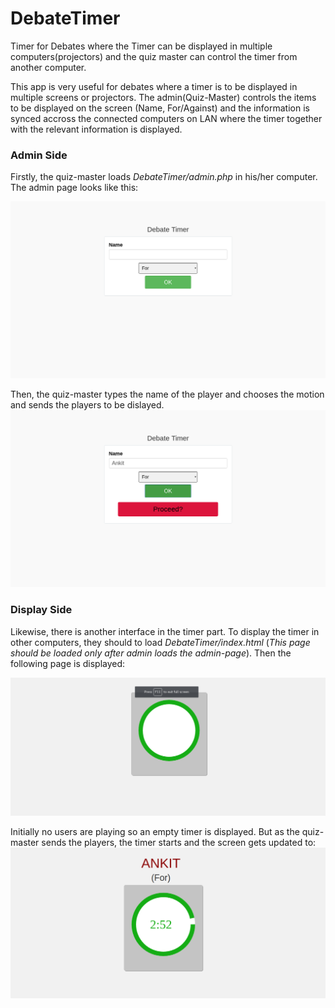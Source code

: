 # DebateTimer
Timer for Debates where the Timer can be displayed in multiple computers(projectors) and the quiz master can control the timer from another computer.

This app is very useful for debates where a timer is to be displayed in multiple screens or projectors. The admin(Quiz-Master) controls the items to be displayed on the screen (Name, For/Against) and the information is synced accross the connected computers on LAN where the timer together with the relevant information is displayed. 

### Admin Side
Firstly, the quiz-master loads _DebateTimer/admin.php_ in his/her computer. The admin page looks like this:

![Admin Control Panel](/readmeFiles/admin1.png)

Then, the quiz-master types the name of the player and chooses the motion and sends the players to be dislayed.
![Admin Control Panel](/readmeFiles/admin2.png)

### Display Side
Likewise, there is another interface in the timer part.
To display the timer in other computers, they should to load _DebateTimer/index.html_ (*This page should be loaded only after admin loads the admin-page*). Then the following page is displayed:

![Timer](/readmeFiles/client1.png)

Initially no users are playing so an empty timer is displayed. But as the quiz-master sends the players, the timer starts and the screen gets updated to:
![Running timer with the Player Name shown](/readmeFiles/client2.png)
